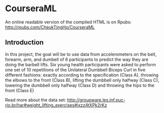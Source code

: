 # CourseraML
An online readable vervion of the compiled HTML is on Rpubs: 
http://rpubs.com/CheukTingHo/CourseraML

## Introduction
In this project, the goal will be to use data from accelerometers on the belt, forearm, arm, and dumbell of 6 participants to predict the way they are doing the barbell lifts. Six young health participants were asked to perform one set of 10 repetitions of the Unilateral Dumbbell Biceps Curl in five different fashions: exactly according to the specification (Class A), throwing the elbows to the front (Class B), lifting the dumbbell only halfway (Class C), lowering the dumbbell only halfway (Class D) and throwing the hips to the front (Class E)

Read more about the data set: http://groupware.les.inf.puc-rio.br/har#weight_lifting_exercises#ixzz4tXPk2rKz
